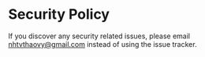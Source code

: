 # Security Policy

If you discover any security related issues, please email nhtvthaovy@gmail.com instead of using the issue tracker.
